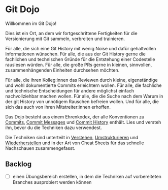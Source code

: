 # Git Dojo

Willkommen im Git Dojo!

Dies ist ein Ort, an dem wir fortgeschrittene Fertigkeiten für die Versionierung mit Git sammeln, verbreiten und trainieren.

Für alle, die sich eine Git History mit wenig Noise und dafür gehaltvollen Informationen wünschen. Für alle, die aus der Git History gerne die fachlichen und technischen Gründe für die Entstehung einer Codestelle rauslesen würden. Für alle, die große PRs gerne in kleinen, sinnvollen, zusammenhängenden Einheiten durchsehen möchten.

Für alle, die ihren Kolleg:innen das Reviewen durch kleine, eigenständige und wohl dokumentierte Commits erleichtern wollen. Für alle, die fachliche und technische Entscheidungen für andere möglichst einfach nachvollziehbar machen wollen. Für alle, die die Suche nach dem Warum in der git History von unnötigem Rauschen befreien wollen. Und für alle, die sich das auch von ihren Mitstreiter:innen erhoffen.

Das Dojo besteht aus einem Ehrenkodex, der alle Konventionen zu [Commits](./code_of_honour/10_commits.md), [Commit Messages](./code_of_honour/20_commit_messages.md) und [Commit History](./code_of_honour/30_branching.md) enthält. Lies und versteh ihn, bevor du die Techniken dazu verwendest. 

Die Techniken sind unterteilt in [Verstehen](./techniques/10_understand.md), [Umstrukturieren](./techniques/20_rearrange.md) und [Wiederherstellen](./techniques/30_reset.md) und in der Art von Cheat Sheets für das schnelle Nachschauen zusammengefasst. 

## Backlog

- [ ] einen Übungsbereich erstellen, in dem die Techniken auf vorbereiteten Branches ausprobiert werden können